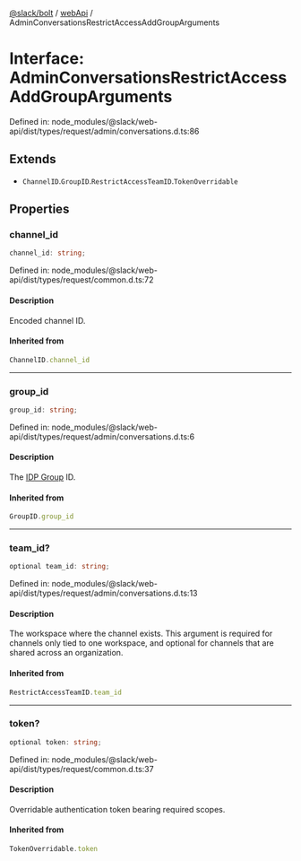 [@slack/bolt](../../../../index.md) / [webApi](../index.md) / AdminConversationsRestrictAccessAddGroupArguments

# Interface: AdminConversationsRestrictAccessAddGroupArguments

Defined in: node\_modules/@slack/web-api/dist/types/request/admin/conversations.d.ts:86

## Extends

- `ChannelID`.`GroupID`.`RestrictAccessTeamID`.`TokenOverridable`

## Properties

### channel\_id

```ts
channel_id: string;
```

Defined in: node\_modules/@slack/web-api/dist/types/request/common.d.ts:72

#### Description

Encoded channel ID.

#### Inherited from

```ts
ChannelID.channel_id
```

***

### group\_id

```ts
group_id: string;
```

Defined in: node\_modules/@slack/web-api/dist/types/request/admin/conversations.d.ts:6

#### Description

The [IDP Group](https://slack.com/help/articles/115001435788-Connect-identity-provider-groups-to-your-Enterprise-Grid-org) ID.

#### Inherited from

```ts
GroupID.group_id
```

***

### team\_id?

```ts
optional team_id: string;
```

Defined in: node\_modules/@slack/web-api/dist/types/request/admin/conversations.d.ts:13

#### Description

The workspace where the channel exists. This argument is required for channels only tied to
one workspace, and optional for channels that are shared across an organization.

#### Inherited from

```ts
RestrictAccessTeamID.team_id
```

***

### token?

```ts
optional token: string;
```

Defined in: node\_modules/@slack/web-api/dist/types/request/common.d.ts:37

#### Description

Overridable authentication token bearing required scopes.

#### Inherited from

```ts
TokenOverridable.token
```
